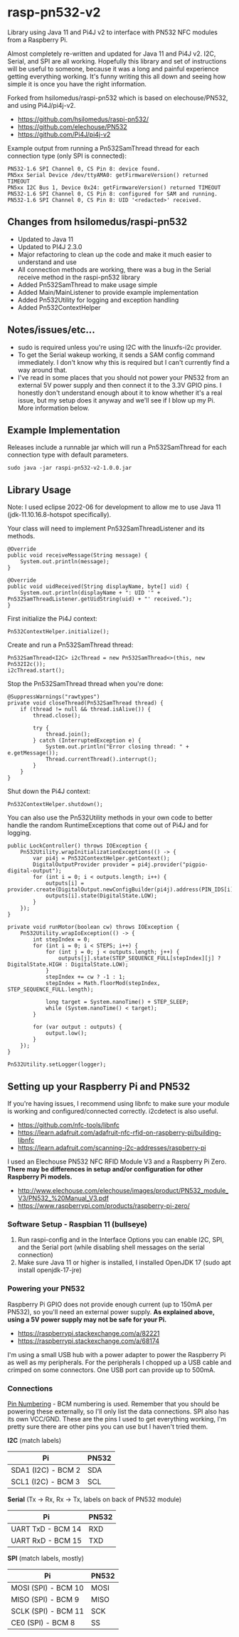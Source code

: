 # rasp-pn532-v2
Library using Java 11 and Pi4J v2 to interface with PN532 NFC modules from a Raspberry Pi.

Almost completely re-written and updated for Java 11 and Pi4J v2. I2C, Serial, and SPI are all working. Hopefully this library and set of instructions will be useful to someone, because it was a long and painful experience getting everything working. It's funny writing this all down and seeing how simple it is once you have the right information.

Forked from hsilomedus/raspi-pn532 which is based on elechouse/PN532, and using Pi4J/pi4j-v2.
* https://github.com/hsilomedus/raspi-pn532/
* https://github.com/elechouse/PN532
* https://github.com/Pi4J/pi4j-v2

Example output from running a Pn532SamThread thread for each connection type (only SPI is connected):
```
PN532-1.6 SPI Channel 0, CS Pin 8: device found.
PN5xx Serial Device /dev/ttyAMA0: getFirmwareVersion() returned TIMEOUT
PN5xx I2C Bus 1, Device 0x24: getFirmwareVersion() returned TIMEOUT
PN532-1.6 SPI Channel 0, CS Pin 8: configured for SAM and running.
PN532-1.6 SPI Channel 0, CS Pin 8: UID '<redacted>' received.
```

## Changes from hsilomedus/raspi-pn532
* Updated to Java 11
* Updated to PI4J 2.3.0
* Major refactoring to clean up the code and make it much easier to understand and use
* All connection methods are working, there was a bug in the Serial receive method in the raspi-pn532 library
* Added Pn532SamThread to make usage simple
* Added Main/MainListener to provide example implementation
* Added Pn532Utility for logging and exception handling
* Added Pn532ContextHelper

## Notes/issues/etc...
* sudo is required unless you're using I2C with the linuxfs-i2c provider.
* To get the Serial wakeup working, it sends a SAM config command immediately. I don't know why this is required but I can't currently find a way around that.
* I've read in some places that you should not power your PN532 from an external 5V power supply and then connect it to the 3.3V GPIO pins. I honestly don't understand enough about it to know whether it's a real issue, but my setup does it anyway and we'll see if I blow up my Pi. More information below.

## Example Implementation
Releases include a runnable jar which will run a Pn532SamThread for each connection type with default parameters.
```
sudo java -jar raspi-pn532-v2-1.0.0.jar
```

## Library Usage
Note: I used eclipse 2022-06 for development to allow me to use Java 11 (jdk-11.10.16.8-hotspot specifically).

Your class will need to implement Pn532SamThreadListener and its methods.
```
@Override
public void receiveMessage(String message) {
    System.out.println(message);
}

@Override
public void uidReceived(String displayName, byte[] uid) {
    System.out.println(displayName + ": UID '" + Pn532SamThreadListener.getUidString(uid) + "' received.");
}
```

First initialize the Pi4J context:
```
Pn532ContextHelper.initialize();
```

Create and run a Pn532SamThread thread:
```
Pn532SamThread<I2C> i2cThread = new Pn532SamThread<>(this, new Pn532I2c());
i2cThread.start();
```

Stop the Pn532SamThread thread when you're done:
```
@SuppressWarnings("rawtypes")
private void closeThread(Pn532SamThread thread) {
    if (thread != null && thread.isAlive()) {
        thread.close();

        try {
            thread.join();
        } catch (InterruptedException e) {
            System.out.println("Error closing thread: " + e.getMessage());
            Thread.currentThread().interrupt();
        }
    }
}
```

Shut down the Pi4J context:
```
Pn532ContextHelper.shutdown();
```

You can also use the Pn532Utility methods in your own code to better handle the random RuntimeExceptions that come out of Pi4J and for logging.
```
public LockController() throws IOException {
    Pn532Utility.wrapInitializationExceptions(() -> {
        var pi4j = Pn532ContextHelper.getContext();
        DigitalOutputProvider provider = pi4j.provider("pigpio-digital-output");
        for (int i = 0; i < outputs.length; i++) {
            outputs[i] = provider.create(DigitalOutput.newConfigBuilder(pi4j).address(PIN_IDS[i]).build());
            outputs[i].state(DigitalState.LOW);
        }
    });
}
```
```
private void runMotor(boolean cw) throws IOException {
    Pn532Utility.wrapIoException(() -> {
        int stepIndex = 0;
        for (int i = 0; i < STEPS; i++) {
            for (int j = 0; j < outputs.length; j++) {
                outputs[j].state(STEP_SEQUENCE_FULL[stepIndex][j] ? DigitalState.HIGH : DigitalState.LOW);
            }
            stepIndex += cw ? -1 : 1;
            stepIndex = Math.floorMod(stepIndex, STEP_SEQUENCE_FULL.length);
            
            long target = System.nanoTime() + STEP_SLEEP;
            while (System.nanoTime() < target);
        }
        
        for (var output : outputs) {
            output.low();
        }
    });
}
```
```
Pn532Utility.setLogger(logger);
```

## Setting up your Raspberry Pi and PN532
If you're having issues, I recommend using libnfc to make sure your module is working and configured/connected correctly. i2cdetect is also useful.
* https://github.com/nfc-tools/libnfc
* https://learn.adafruit.com/adafruit-nfc-rfid-on-raspberry-pi/building-libnfc
* https://learn.adafruit.com/scanning-i2c-addresses/raspberry-pi

I used an Elechouse PN532 NFC RFID Module V3 and a Raspberry Pi Zero. **There may be differences in setup and/or configuration for other Raspberry Pi models.**
* http://www.elechouse.com/elechouse/images/product/PN532_module_V3/PN532_%20Manual_V3.pdf
* https://www.raspberrypi.com/products/raspberry-pi-zero/

### Software Setup - Raspbian 11 (bullseye)
1. Run raspi-config and in the Interface Options you can enable I2C, SPI, and the Serial port (while disabling shell messages on the serial connection)
1. Make sure Java 11 or higher is installed, I installed OpenJDK 17 (sudo apt install openjdk-17-jre)

### Powering your PN532
Raspberry Pi GPIO does not provide enough current (up to 150mA per PN532), so you'll need an external power supply. **As explained above, using a 5V power supply may not be safe for your Pi.**
* https://raspberrypi.stackexchange.com/a/82221
* https://raspberrypi.stackexchange.com/a/68174

I'm using a small USB hub with a power adapter to power the Raspberry Pi as well as my peripherals. For the peripherals I chopped up a USB cable and crimped on some connectors. One USB port can provide up to 500mA.

### Connections
[Pin Numbering](https://pi4j.com/documentation/pin-numbering/) - BCM numbering is used. Remember that you should be powering these externally, so I'll only list the data connections. SPI also has its own VCC/GND. These are the pins I used to get everything working, I'm pretty sure there are other pins you can use but I haven't tried them.

**I2C** (match labels)

Pi                 | PN532
------------------ | -----
SDA1 (I2C) - BCM 2 | SDA
SCL1 (I2C) - BCM 3 | SCL

**Serial** (Tx -> Rx, Rx -> Tx, labels on back of PN532 module)

Pi                | PN532
----------------- | -----
UART TxD - BCM 14 | RXD
UART RxD - BCM 15 | TXD

**SPI** (match labels, mostly)

Pi                  | PN532
------------------- | -----
MOSI (SPI) - BCM 10 | MOSI
MISO (SPI) - BCM 9  | MISO
SCLK (SPI) - BCM 11 | SCK
CE0 (SPI) - BCM 8   | SS